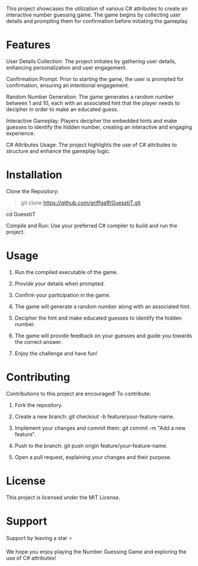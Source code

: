 This project showcases the utilization of various C# attributes to create an interactive number guessing game. The game begins by collecting user details and prompting them for confirmation before initiating the gameplay.

# Features
User Details Collection: The project initiates by gathering user details, enhancing personalization and user engagement.

Confirmation Prompt: Prior to starting the game, the user is prompted for confirmation, ensuring an intentional engagement.

Random Number Generation: The game generates a random number between 1 and 10, each with an associated hint that the player needs to decipher in order to make an educated guess.

Interactive Gameplay: Players decipher the embedded hints and make guesses to identify the hidden number, creating an interactive and engaging experience.

C# Attributes Usage: The project highlights the use of C# attributes to structure and enhance the gameplay logic.

# Installation
Clone the Repository:

>git clone https://github.com/griffgaff/GuesstiT.git

cd GuesstiT

Compile and Run:
Use your preferred C# compiler to build and run the project.

# Usage
1. Run the compiled executable of the game.

2. Provide your details when prompted.

3. Confirm your participation in the game.

4. The game will generate a random number along with an associated hint.

5. Decipher the hint and make educated guesses to identify the hidden number.

6. The game will provide feedback on your guesses and guide you towards the correct answer.

7. Enjoy the challenge and have fun!

# Contributing
Contributions to this project are encouraged! To contribute:

1. Fork the repository.

2. Create a new branch: git checkout -b feature/your-feature-name.

3. Implement your changes and commit them: git commit -m "Add a new feature".

4. Push to the branch: git push origin feature/your-feature-name.

5. Open a pull request, explaining your changes and their purpose.

# License
This project is licensed under the MIT License.

# Support
Support by leaving a star ⭐️

We hope you enjoy playing the Number Guessing Game and exploring the use of C# attributes!
